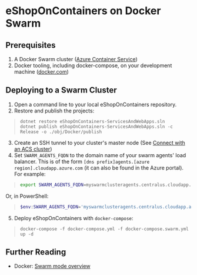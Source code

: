 # eShopOnContainers on Docker Swarm

## Prerequisites
1. A Docker Swarm cluster ([Azure Container Service](https://docs.microsoft.com/en-us/azure/container-service/container-service-deployment))
1. Docker tooling, including docker-compose, on your development machine ([docker.com](https://www.docker.com/))

## Deploying to a Swarm Cluster
1. Open a command line to your local eShopOnContainers repository.
2. Restore and publish the projects:
>```
>dotnet restore eShopOnContainers-ServicesAndWebApps.sln
>dotnet publish eShopOnContainers-ServicesAndWebApps.sln -c Release -o ./obj/Docker/publish
>```
3. Create an SSH tunnel to your cluster's master node (See [Connect with an ACS cluster](https://docs.microsoft.com/en-us/azure/container-service/container-service-connect#connect-to-a-dcos-or-swarm-cluster))
4. Set `SWARM_AGENTS_FQDN` to the domain name of your swarm agents' load balancer. This is of the form `[dns prefix]agents.[azure region].cloudapp.azure.com` (it can also be found in the Azure portal). For example:
>```bash
>export SWARM_AGENTS_FQDN=myswarmclusteragents.centralus.cloudapp.azure.com
>```
Or, in PowerShell:
>```powershell
>$env:SWARM_AGENTS_FQDN='myswarmclusteragents.centralus.cloudapp.azure.com'
>```
5. Deploy eShopOnContainers with `docker-compose`:
>```
>docker-compose -f docker-compose.yml -f docker-compose.swarm.yml up -d
>```

## Further Reading
* Docker: [Swarm mode overview](https://docs.docker.com/engine/swarm/)
